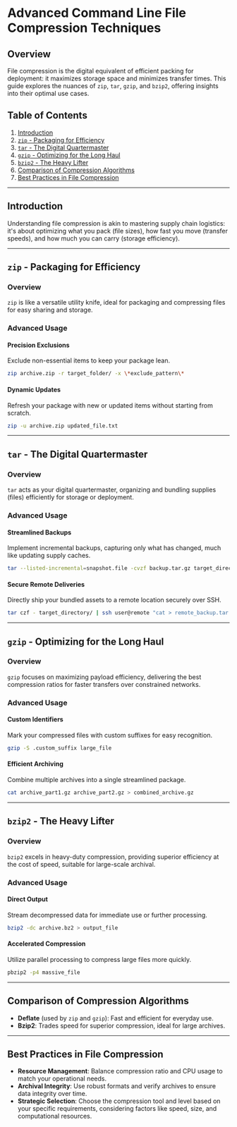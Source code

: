 # Advanced Command Line File Compression Techniques

## Overview

File compression is the digital equivalent of efficient packing for deployment: it maximizes storage space and minimizes transfer times. This guide explores the nuances of `zip`, `tar`, `gzip`, and `bzip2`, offering insights into their optimal use cases.

## Table of Contents

1. [Introduction](#introduction)
2. [`zip` - Packaging for Efficiency](#zip---packaging-for-efficiency)
3. [`tar` - The Digital Quartermaster](#tar---the-digital-quartermaster)
4. [`gzip` - Optimizing for the Long Haul](#gzip---optimizing-for-the-long-haul)
5. [`bzip2` - The Heavy Lifter](#bzip2---the-heavy-lifter)
6. [Comparison of Compression Algorithms](#comparison-of-compression-algorithms)
7. [Best Practices in File Compression](#best-practices-in-file-compression)

---

## Introduction

Understanding file compression is akin to mastering supply chain logistics: it's about optimizing what you pack (file sizes), how fast you move (transfer speeds), and how much you can carry (storage efficiency).

---

## `zip` - Packaging for Efficiency

### Overview

`zip` is like a versatile utility knife, ideal for packaging and compressing files for easy sharing and storage.

### Advanced Usage

#### Precision Exclusions

Exclude non-essential items to keep your package lean.

```bash
zip archive.zip -r target_folder/ -x \*exclude_pattern\*
```

#### Dynamic Updates

Refresh your package with new or updated items without starting from scratch.

```bash
zip -u archive.zip updated_file.txt
```

---

## `tar` - The Digital Quartermaster

### Overview

`tar` acts as your digital quartermaster, organizing and bundling supplies (files) efficiently for storage or deployment.

### Advanced Usage

#### Streamlined Backups

Implement incremental backups, capturing only what has changed, much like updating supply caches.

```bash
tar --listed-incremental=snapshot.file -cvzf backup.tar.gz target_directory/
```

#### Secure Remote Deliveries

Directly ship your bundled assets to a remote location securely over SSH.

```bash
tar czf - target_directory/ | ssh user@remote "cat > remote_backup.tar.gz"
```

---

## `gzip` - Optimizing for the Long Haul

### Overview

`gzip` focuses on maximizing payload efficiency, delivering the best compression ratios for faster transfers over constrained networks.

### Advanced Usage

#### Custom Identifiers

Mark your compressed files with custom suffixes for easy recognition.

```bash
gzip -S .custom_suffix large_file
```

#### Efficient Archiving

Combine multiple archives into a single streamlined package.

```bash
cat archive_part1.gz archive_part2.gz > combined_archive.gz
```

---

## `bzip2` - The Heavy Lifter

### Overview

`bzip2` excels in heavy-duty compression, providing superior efficiency at the cost of speed, suitable for large-scale archival.

### Advanced Usage

#### Direct Output

Stream decompressed data for immediate use or further processing.

```bash
bzip2 -dc archive.bz2 > output_file
```

#### Accelerated Compression

Utilize parallel processing to compress large files more quickly.

```bash
pbzip2 -p4 massive_file
```

---

## Comparison of Compression Algorithms

- **Deflate** (used by `zip` and `gzip`): Fast and efficient for everyday use.
- **Bzip2**: Trades speed for superior compression, ideal for large archives.

---

## Best Practices in File Compression

- **Resource Management**: Balance compression ratio and CPU usage to match your operational needs.
- **Archival Integrity**: Use robust formats and verify archives to ensure data integrity over time.
- **Strategic Selection**: Choose the compression tool and level based on your specific requirements, considering factors like speed, size, and computational resources.